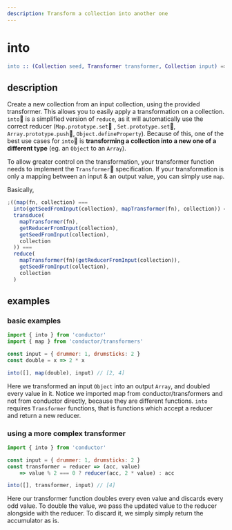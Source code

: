 ```yaml
---
description: Transform a collection into another one
---
```


# into

```erlang
into :: (Collection seed, Transformer transformer, Collection input) => Collection output
```

## description

Create a new collection from an input collection, using the provided transformer. This allows you to easily apply a transformation on a collection. `into` is a simplified version of `reduce`, as it will automatically use the correct reducer \(`Map.prototype.set` , `Set.prototype.set`, `Array.prototype.push`, `Object.defineProperty`\). Because of this, one of the best use cases for `into` is **transforming a collection into a new one of a different type** \(eg. an `Object` to an `Array`\).

To allow greater control on the transformation, your transformer function needs to implement the `Transformer` specification. If your transformation is only a mapping between an input & an output value, you can simply use `map`.

Basically,

```javascript
;((map(fn, collection) ===
  into(getSeedFromInput(collection), mapTransformer(fn), collection)) ===
  transduce(
    mapTransformer(fn),
    getReducerFromInput(collection),
    getSeedFromInput(collection),
    collection
  )) ===
  reduce(
    mapTransformer(fn)(getReducerFromInput(collection)),
    getSeedFromInput(collection),
    collection
  )
```

## examples

### basic examples

```javascript
import { into } from 'conductor'
import { map } from 'conductor/transformers'

const input = { drummer: 1, drumsticks: 2 }
const double = x => 2 * x

into([], map(double), input) // [2, 4]
```

Here we transformed an input `Object` into an output `Array`, and doubled every value in it. Notice we imported map from conductor/transformers and not from conductor directly, because they are different functions. `into` requires `Transformer` functions, that is functions which accept a reducer and return a new reducer.

### using a more complex transformer

```javascript
import { into } from 'conductor'

const input = { drummer: 1, drumsticks: 2 }
const transformer = reducer => (acc, value)
    => value % 2 === 0 ? reducer(acc, 2 * value) : acc

into([], transformer, input) // [4]
```

Here our transformer function doubles every even value and discards every odd value. To double the value, we pass the updated value to the reducer alongside with the reducer. To discard it, we simply simply return the accumulator as is.

